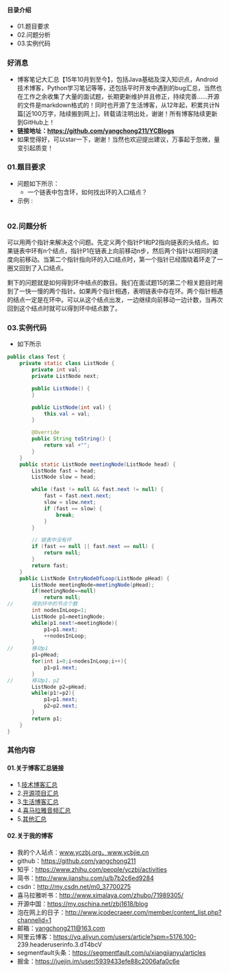 #### 目录介绍
- 01.题目要求
- 02.问题分析
- 03.实例代码



### 好消息
- 博客笔记大汇总【15年10月到至今】，包括Java基础及深入知识点，Android技术博客，Python学习笔记等等，还包括平时开发中遇到的bug汇总，当然也在工作之余收集了大量的面试题，长期更新维护并且修正，持续完善……开源的文件是markdown格式的！同时也开源了生活博客，从12年起，积累共计N篇[近100万字，陆续搬到网上]，转载请注明出处，谢谢！所有博客陆续更新到GitHub上！
- **链接地址：https://github.com/yangchong211/YCBlogs**
- 如果觉得好，可以star一下，谢谢！当然也欢迎提出建议，万事起于忽微，量变引起质变！






### 01.题目要求
- 问题如下所示：
    - 一个链表中包含环，如何找出环的入口结点？
- 示例 :
    ```

    ```




### 02.问题分析
可以用两个指针来解决这个问题。先定义两个指针P1和P2指向链表的头结点。如果链表中环有n个结点，指针P1在链表上向前移动n步，然后两个指针以相同的速度向前移动。当第二个指针指向环的入口结点时，第一个指针已经围绕着环走了一圈又回到了入口结点。 

剩下的问题就是如何得到环中结点的数目。我们在面试题15的第二个相关题目时用到了一快一慢的两个指针。如果两个指针相遇，表明链表中存在环。两个指针相遇的结点一定是在环中。可以从这个结点出发，一边继续向前移动一边计数，当再次回到这个结点时就可以得到环中结点数了。


### 03.实例代码
- 如下所示
```java
public class Test {
    private static class ListNode {
        private int val;
        private ListNode next;

        public ListNode() {
        }

        public ListNode(int val) {
            this.val = val;
        }

        @Override
        public String toString() {
            return val +"";
        }
    }
    public static ListNode meetingNode(ListNode head) {
        ListNode fast = head;
        ListNode slow = head;

        while (fast != null && fast.next != null) {
            fast = fast.next.next;
            slow = slow.next;
            if (fast == slow) {
                break;
            }
        }

        // 链表中没有环
        if (fast == null || fast.next == null) {
            return null;
        }
        return fast;
    }
    public ListNode EntryNodeOfLoop(ListNode pHead) {
        ListNode meetingNode=meetingNode(pHead);
        if(meetingNode==null)
            return null;
//      得到环中的节点个数
        int nodesInLoop=1;
        ListNode p1=meetingNode;
        while(p1.next!=meetingNode){
            p1=p1.next;
            ++nodesInLoop;
        }
//      移动p1
        p1=pHead;
        for(int i=0;i<nodesInLoop;i++){
            p1=p1.next;
        }
//      移动p1，p2
        ListNode p2=pHead;
        while(p1!=p2){
            p1=p1.next;
            p2=p2.next;
        }
        return p1;
    }
}
```




### 其他内容
#### 01.关于博客汇总链接
- 1.[技术博客汇总](https://www.jianshu.com/p/614cb839182c)
- 2.[开源项目汇总](https://blog.csdn.net/m0_37700275/article/details/80863574)
- 3.[生活博客汇总](https://blog.csdn.net/m0_37700275/article/details/79832978)
- 4.[喜马拉雅音频汇总](https://www.jianshu.com/p/f665de16d1eb)
- 5.[其他汇总](https://www.jianshu.com/p/53017c3fc75d)



#### 02.关于我的博客
- 我的个人站点：www.yczbj.org，www.ycbjie.cn
- github：https://github.com/yangchong211
- 知乎：https://www.zhihu.com/people/yczbj/activities
- 简书：http://www.jianshu.com/u/b7b2c6ed9284
- csdn：http://my.csdn.net/m0_37700275
- 喜马拉雅听书：http://www.ximalaya.com/zhubo/71989305/
- 开源中国：https://my.oschina.net/zbj1618/blog
- 泡在网上的日子：http://www.jcodecraeer.com/member/content_list.php?channelid=1
- 邮箱：yangchong211@163.com
- 阿里云博客：https://yq.aliyun.com/users/article?spm=5176.100- 239.headeruserinfo.3.dT4bcV
- segmentfault头条：https://segmentfault.com/u/xiangjianyu/articles
- 掘金：https://juejin.im/user/5939433efe88c2006afa0c6e










